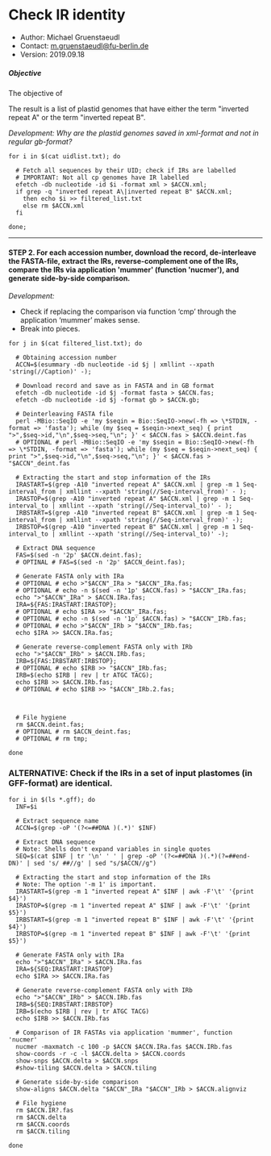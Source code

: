 **Check IR identity**
=====================

* Author: Michael Gruenstaeudl
* Contact: m.gruenstaeudl@fu-berlin.de
* Version: 2019.09.18

##### Objective
The objective of

The result is a list of plastid genomes that have either the term "inverted repeat A" or the term "inverted repeat B".

*Development: Why are the plastid genomes saved in xml-format and not in regular gb-format?*

```
for i in $(cat uidlist.txt); do

  # Fetch all sequences by their UID; check if IRs are labelled
  # IMPORTANT: Not all cp genomes have IR labelled
  efetch -db nucleotide -id $i -format xml > $ACCN.xml;
  if grep -q "inverted repeat A\|inverted repeat B" $ACCN.xml;
    then echo $i >> filtered_list.txt
    else rm $ACCN.xml
  fi

done;
```

*  *  *  *  *

#### STEP 2. For each accession number, download the record, de-interleave the FASTA-file, extract the IRs, reverse-complement one of the IRs, compare the IRs via application 'mummer' (function 'nucmer'), and generate side-by-side comparison.
*Development:*
- Check if replacing the comparison via function ‘cmp’ through the application ‘mummer’ makes sense.
- Break into pieces.

```
for j in $(cat filtered_list.txt); do

  # Obtaining accession number
  ACCN=$(esummary -db nucleotide -id $j | xmllint --xpath 'string(//Caption)' -);

  # Download record and save as in FASTA and in GB format
  efetch -db nucleotide -id $j -format fasta > $ACCN.fas;
  efetch -db nucleotide -id $j -format gb > $ACCN.gb;

  # Deinterleaving FASTA file
  perl -MBio::SeqIO -e 'my $seqin = Bio::SeqIO->new(-fh => \*STDIN, -format => 'fasta'); while (my $seq = $seqin->next_seq) { print ">",$seq->id,"\n",$seq->seq,"\n"; }' < $ACCN.fas > $ACCN.deint.fas
  # OPTIONAL # perl -MBio::SeqIO -e 'my $seqin = Bio::SeqIO->new(-fh => \*STDIN, -format => 'fasta'); while (my $seq = $seqin->next_seq) { print ">",$seq->id,"\n",$seq->seq,"\n"; }' < $ACCN.fas > "$ACCN"_deint.fas

  # Extracting the start and stop information of the IRs
  IRASTART=$(grep -A10 "inverted repeat A" $ACCN.xml | grep -m 1 Seq-interval_from | xmllint --xpath 'string(//Seq-interval_from)' - );
  IRASTOP=$(grep -A10 "inverted repeat A" $ACCN.xml | grep -m 1 Seq-interval_to | xmllint --xpath 'string(//Seq-interval_to)' - );
  IRBSTART=$(grep -A10 "inverted repeat B" $ACCN.xml | grep -m 1 Seq-interval_from | xmllint --xpath 'string(//Seq-interval_from)' -);
  IRBSTOP=$(grep -A10 "inverted repeat B" $ACCN.xml | grep -m 1 Seq-interval_to | xmllint --xpath 'string(//Seq-interval_to)' -);

  # Extract DNA sequence
  FAS=$(sed -n '2p' $ACCN.deint.fas);
  # OPTINAL # FAS=$(sed -n '2p' $ACCN_deint.fas);

  # Generate FASTA only with IRa
  # OPTIONAL # echo >"$ACCN"_IRa > "$ACCN"_IRa.fas;
  # OPTIONAL # echo -n $(sed -n '1p' $ACCN.fas) > "$ACCN"_IRa.fas;
  echo ">"$ACCN"_IRa" > $ACCN.IRa.fas;
  IRA=${FAS:IRASTART:IRASTOP};
  # OPTIONAL # echo $IRA >> "$ACCN"_IRa.fas;
  # OPTIONAL # echo -n $(sed -n '1p' $ACCN.fas) > "$ACCN"_IRb.fas;
  # OPTIONAL # echo >"$ACCN"_IRb > "$ACCN"_IRb.fas;
  echo $IRA >> $ACCN.IRa.fas;

  # Generate reverse-complement FASTA only with IRb
  echo ">"$ACCN"_IRb" > $ACCN.IRb.fas;
  IRB=${FAS:IRBSTART:IRBSTOP};
  # OPTIONAL # echo $IRB >> "$ACCN"_IRb.fas;
  IRB=$(echo $IRB | rev | tr ATGC TACG);
  echo $IRB >> $ACCN.IRb.fas;
  # OPTIONAL # echo $IRB >> "$ACCN"_IRb.2.fas;



  # File hygiene
  rm $ACCN.deint.fas;
  # OPTIONAL # rm $ACCN_deint.fas;
  # OPTIONAL # rm tmp;

done
```

### ALTERNATIVE: Check if the IRs in a set of input plastomes (in GFF-format) are identical.
```
for i in $(ls *.gff); do
  INF=$i

  # Extract sequence name
  ACCN=$(grep -oP '(?<=##DNA )(.*)' $INF)

  # Extract DNA sequence
  # Note: Shells don't expand variables in single quotes
  SEQ=$(cat $INF | tr '\n' ' ' | grep -oP '(?<=##DNA )(.*)(?=##end-DN)' | sed 's/ ##//g' | sed "s/$ACCN//g")

  # Extracting the start and stop information of the IRs
  # Note: The option '-m 1' is important.
  IRASTART=$(grep -m 1 "inverted repeat A" $INF | awk -F'\t' '{print $4}')
  IRASTOP=$(grep -m 1 "inverted repeat A" $INF | awk -F'\t' '{print $5}')
  IRBSTART=$(grep -m 1 "inverted repeat B" $INF | awk -F'\t' '{print $4}')
  IRBSTOP=$(grep -m 1 "inverted repeat B" $INF | awk -F'\t' '{print $5}')

  # Generate FASTA only with IRa
  echo ">"$ACCN"_IRa" > $ACCN.IRa.fas
  IRA=${SEQ:IRASTART:IRASTOP}
  echo $IRA >> $ACCN.IRa.fas

  # Generate reverse-complement FASTA only with IRb
  echo ">"$ACCN"_IRb" > $ACCN.IRb.fas
  IRB=${SEQ:IRBSTART:IRBSTOP}
  IRB=$(echo $IRB | rev | tr ATGC TACG)
  echo $IRB >> $ACCN.IRb.fas

  # Comparison of IR FASTAs via application 'mummer', function 'nucmer'
  nucmer -maxmatch -c 100 -p $ACCN $ACCN.IRa.fas $ACCN.IRb.fas
  show-coords -r -c -l $ACCN.delta > $ACCN.coords
  show-snps $ACCN.delta > $ACCN.snps
  #show-tiling $ACCN.delta > $ACCN.tiling

  # Generate side-by-side comparison
  show-aligns $ACCN.delta "$ACCN"_IRa "$ACCN"_IRb > $ACCN.alignviz

  # File hygiene
  rm $ACCN.IR?.fas
  rm $ACCN.delta
  rm $ACCN.coords
  rm $ACCN.tiling

done
```

